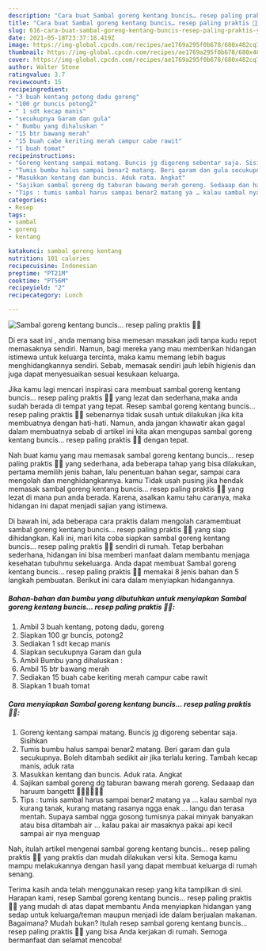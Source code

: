 ```yaml
---
description: "Cara buat Sambal goreng kentang buncis… resep paling praktis 👍🏻 yang lezat Untuk Jualan"
title: "Cara buat Sambal goreng kentang buncis… resep paling praktis 👍🏻 yang lezat Untuk Jualan"
slug: 616-cara-buat-sambal-goreng-kentang-buncis-resep-paling-praktis-yang-lezat-untuk-jualan
date: 2021-05-18T23:37:18.419Z
image: https://img-global.cpcdn.com/recipes/ae1769a295f0b678/680x482cq70/sambal-goreng-kentang-buncis…-resep-paling-praktis-👍🏻-foto-resep-utama.jpg
thumbnail: https://img-global.cpcdn.com/recipes/ae1769a295f0b678/680x482cq70/sambal-goreng-kentang-buncis…-resep-paling-praktis-👍🏻-foto-resep-utama.jpg
cover: https://img-global.cpcdn.com/recipes/ae1769a295f0b678/680x482cq70/sambal-goreng-kentang-buncis…-resep-paling-praktis-👍🏻-foto-resep-utama.jpg
author: Walter Stone
ratingvalue: 3.7
reviewcount: 15
recipeingredient:
- "3 buah kentang potong dadu goreng"
- "100 gr buncis potong2"
- " 1 sdt kecap manis"
- "secukupnya Garam dan gula"
- " Bumbu yang dihaluskan "
- "15 btr bawang merah"
- "15 buah cabe keriting merah campur cabe rawit"
- "1 buah tomat"
recipeinstructions:
- "Goreng kentang sampai matang. Buncis jg digoreng sebentar saja. Sisihkan"
- "Tumis bumbu halus sampai benar2 matang. Beri garam dan gula secukupnya. Boleh ditambah sedikit air jika terlalu kering. Tambah kecap manis, aduk rata"
- "Masukkan kentang dan buncis. Aduk rata. Angkat"
- "Sajikan sambal goreng dg taburan bawang merah goreng. Sedaaap dan haruum bangettt 👍🏻👍🏻👍🏻"
- "Tips : tumis sambal harus sampai benar2 matang ya … kalau sambal nya kurang tanak, kurang matang rasanya ngga enak … langu dan terasa mentah. Supaya sambal ngga gosong tumisnya pakai minyak banyakan atau bisa ditambah air … kalau pakai air masaknya pakai api kecil sampai air nya menguap"
categories:
- Resep
tags:
- sambal
- goreng
- kentang

katakunci: sambal goreng kentang 
nutrition: 101 calories
recipecuisine: Indonesian
preptime: "PT21M"
cooktime: "PT56M"
recipeyield: "2"
recipecategory: Lunch

---
```



![Sambal goreng kentang buncis… resep paling praktis 👍🏻](https://img-global.cpcdn.com/recipes/ae1769a295f0b678/680x482cq70/sambal-goreng-kentang-buncis…-resep-paling-praktis-👍🏻-foto-resep-utama.jpg)

Di era  saat ini , anda memang bisa memesan masakan jadi tanpa kudu repot memasaknya sendiri. Namun, bagi mereka yang mau memberikan hidangan istimewa untuk keluarga tercinta, maka kamu memang lebih bagus menghidangkannya sendiri. Sebab, memasak sendiri jauh lebih higienis dan juga dapat menyesuaikan sesuai kesukaan keluarga.

Jika kamu lagi mencari inspirasi cara membuat sambal goreng kentang buncis… resep paling praktis 👍🏻 yang lezat dan sederhana,maka anda sudah berada di tempat yang tepat. Resep sambal goreng kentang buncis… resep paling praktis 👍🏻  sebenarnya tidak susah untuk dilakukan jika kita membuatnya dengan hati-hati. Namun, anda jangan khawatir akan gagal dalam membuatnya 
sebab di artikel ini kita akan mengupas sambal goreng kentang buncis… resep paling praktis 👍🏻 dengan tepat.  



Nah buat kamu yang mau memasak sambal goreng kentang buncis… resep paling praktis 👍🏻 yang sederhana, ada beberapa tahap yang bisa dilakukan, pertama memilih jenis bahan, lalu penentuan bahan segar, sampai cara mengolah dan menghidangkannya. kamu Tidak usah pusing jika hendak memasak sambal goreng kentang buncis… resep paling praktis 👍🏻 yang lezat di mana pun anda berada. Karena, asalkan kamu  tahu caranya, maka hidangan ini dapat menjadi sajian yang istimewa.

Di bawah ini, ada beberapa cara praktis  dalam mengolah caramembuat sambal goreng kentang buncis… resep paling praktis 👍🏻 yang siap dihidangkan. Kali ini, mari kita coba siapkan sambal goreng kentang buncis… resep paling praktis 👍🏻 sendiri di rumah. Tetap berbahan sederhana, hidangan ini bisa memberi manfaat dalam membantu menjaga kesehatan tubuhmu sekeluarga. Anda dapat membuat Sambal goreng kentang buncis… resep paling praktis 👍🏻 memakai 8 jenis bahan dan 5 langkah pembuatan. Berikut ini cara dalam menyiapkan hidangannya.

<!--inarticleads1-->

##### Bahan-bahan dan bumbu yang dibutuhkan untuk menyiapkan Sambal goreng kentang buncis… resep paling praktis 👍🏻:

1. Ambil 3 buah kentang, potong dadu, goreng
1. Siapkan 100 gr buncis, potong2
1. Sediakan  1 sdt kecap manis
1. Siapkan secukupnya Garam dan gula
1. Ambil  Bumbu yang dihaluskan :
1. Ambil 15 btr bawang merah
1. Sediakan 15 buah cabe keriting merah campur cabe rawit
1. Siapkan 1 buah tomat




<!--inarticleads2-->

##### Cara menyiapkan Sambal goreng kentang buncis… resep paling praktis 👍🏻:

1. Goreng kentang sampai matang. Buncis jg digoreng sebentar saja. Sisihkan
1. Tumis bumbu halus sampai benar2 matang. Beri garam dan gula secukupnya. Boleh ditambah sedikit air jika terlalu kering. Tambah kecap manis, aduk rata
1. Masukkan kentang dan buncis. Aduk rata. Angkat
1. Sajikan sambal goreng dg taburan bawang merah goreng. Sedaaap dan haruum bangettt 👍🏻👍🏻👍🏻
1. Tips : tumis sambal harus sampai benar2 matang ya … kalau sambal nya kurang tanak, kurang matang rasanya ngga enak … langu dan terasa mentah. Supaya sambal ngga gosong tumisnya pakai minyak banyakan atau bisa ditambah air … kalau pakai air masaknya pakai api kecil sampai air nya menguap




Nah, itulah artikel mengenai  sambal goreng kentang buncis… resep paling praktis 👍🏻  yang praktis dan mudah dilakukan versi kita. Semoga kamu mampu melakukannya dengan hasil yang dapat membuat keluarga di rumah senang. 

Terima kasih anda telah menggunakan resep yang kita tampilkan di sini. Harapan kami, resep  Sambal goreng kentang buncis… resep paling praktis 👍🏻 yang mudah di atas dapat membantu Anda menyiapkan hidangan yang sedap untuk keluarga/teman maupun menjadi ide dalam berjualan makanan. Bagaimana? Mudah bukan? Itulah resep sambal goreng kentang buncis… resep paling praktis 👍🏻 yang bisa Anda kerjakan di rumah. Semoga bermanfaat dan selamat mencoba!

